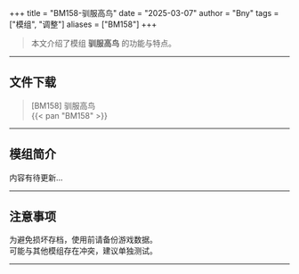 +++
title = "BM158-驯服高鸟"
date = "2025-03-07"
author = "Bny"
tags = ["模组", "调整"]
aliases = ["BM158"]
+++

> 本文介绍了模组 **驯服高鸟** 的功能与特点。

---

## 文件下载

> [BM158] 驯服高鸟  
{{< pan "BM158" >}}  

---

## 模组简介

>  
内容有待更新...  

---

## 注意事项

>  
为避免损坏存档，使用前请备份游戏数据。  
可能与其他模组存在冲突，建议单独测试。  

---

